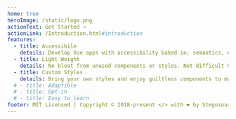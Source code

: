 ```yaml
---
home: true
heroImage: /static/logo.png
actionText: Get Started →
actionLink: /Introduction.html#introduction
features:
  - title: Accessibile
    details: Develop Vue apps with accessibility baked in; semantics, ARIA attributes, roles, focus traps, etc.
  - title: Light Weight
    details: No bloat from unused components or styles. Not difficult CSS to overwrite.
  - title: Custom Styles
    details: Bring your own styles and enjoy guiltless components to match your company brand.
  # - title: Adaptible
  # - title: Opt-in
  # - title: Easy to learn
footer: MIT Licensed | Copyright © 2018-present </> with ❤️️ by Stegosource
---
```

